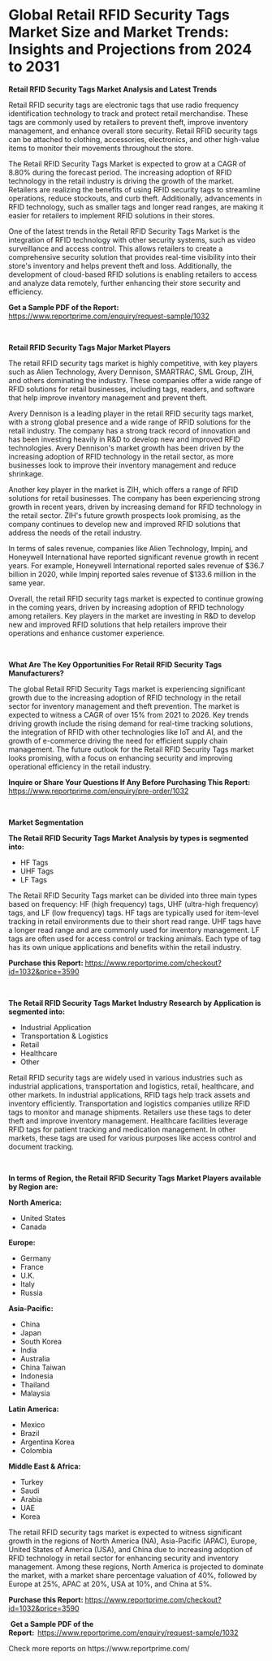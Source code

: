 <p><h1>Global Retail RFID Security Tags Market Size and Market Trends: Insights and Projections from 2024 to 2031</h1></p><p><strong>Retail RFID Security Tags Market Analysis and Latest Trends</strong></p>
<p><p>Retail RFID security tags are electronic tags that use radio frequency identification technology to track and protect retail merchandise. These tags are commonly used by retailers to prevent theft, improve inventory management, and enhance overall store security. Retail RFID security tags can be attached to clothing, accessories, electronics, and other high-value items to monitor their movements throughout the store.</p><p>The Retail RFID Security Tags Market is expected to grow at a CAGR of 8.80% during the forecast period. The increasing adoption of RFID technology in the retail industry is driving the growth of the market. Retailers are realizing the benefits of using RFID security tags to streamline operations, reduce stockouts, and curb theft. Additionally, advancements in RFID technology, such as smaller tags and longer read ranges, are making it easier for retailers to implement RFID solutions in their stores.</p><p>One of the latest trends in the Retail RFID Security Tags Market is the integration of RFID technology with other security systems, such as video surveillance and access control. This allows retailers to create a comprehensive security solution that provides real-time visibility into their store's inventory and helps prevent theft and loss. Additionally, the development of cloud-based RFID solutions is enabling retailers to access and analyze data remotely, further enhancing their store security and efficiency.</p></p>
<p><strong>Get a Sample PDF of the Report:&nbsp;</strong> <a href="https://www.reportprime.com/enquiry/request-sample/1032">https://www.reportprime.com/enquiry/request-sample/1032</a></p>
<p>&nbsp;</p>
<p><strong>Retail RFID Security Tags Major Market Players</strong></p>
<p><p>The retail RFID security tags market is highly competitive, with key players such as Alien Technology, Avery Dennison, SMARTRAC, SML Group, ZIH, and others dominating the industry. These companies offer a wide range of RFID solutions for retail businesses, including tags, readers, and software that help improve inventory management and prevent theft.</p><p>Avery Dennison is a leading player in the retail RFID security tags market, with a strong global presence and a wide range of RFID solutions for the retail industry. The company has a strong track record of innovation and has been investing heavily in R&D to develop new and improved RFID technologies. Avery Dennison's market growth has been driven by the increasing adoption of RFID technology in the retail sector, as more businesses look to improve their inventory management and reduce shrinkage.</p><p>Another key player in the market is ZIH, which offers a range of RFID solutions for retail businesses. The company has been experiencing strong growth in recent years, driven by increasing demand for RFID technology in the retail sector. ZIH's future growth prospects look promising, as the company continues to develop new and improved RFID solutions that address the needs of the retail industry.</p><p>In terms of sales revenue, companies like Alien Technology, Impinj, and Honeywell International have reported significant revenue growth in recent years. For example, Honeywell International reported sales revenue of $36.7 billion in 2020, while Impinj reported sales revenue of $133.6 million in the same year.</p><p>Overall, the retail RFID security tags market is expected to continue growing in the coming years, driven by increasing adoption of RFID technology among retailers. Key players in the market are investing in R&D to develop new and improved RFID solutions that help retailers improve their operations and enhance customer experience.</p></p>
<p>&nbsp;</p>
<p><strong>What Are The Key Opportunities For Retail RFID Security Tags Manufacturers?</strong></p>
<p><p>The global Retail RFID Security Tags market is experiencing significant growth due to the increasing adoption of RFID technology in the retail sector for inventory management and theft prevention. The market is expected to witness a CAGR of over 15% from 2021 to 2026. Key trends driving growth include the rising demand for real-time tracking solutions, the integration of RFID with other technologies like IoT and AI, and the growth of e-commerce driving the need for efficient supply chain management. The future outlook for the Retail RFID Security Tags market looks promising, with a focus on enhancing security and improving operational efficiency in the retail industry.</p></p>
<p><strong>Inquire or Share Your Questions If Any Before Purchasing This Report:</strong> <a href="https://www.reportprime.com/enquiry/pre-order/1032">https://www.reportprime.com/enquiry/pre-order/1032</a></p>
<p>&nbsp;</p>
<p><strong>Market Segmentation</strong></p>
<p><strong>The Retail RFID Security Tags Market Analysis by types is segmented into:</strong></p>
<p><ul><li>HF Tags</li><li>UHF Tags</li><li>LF Tags</li></ul></p>
<p><p>The Retail RFID Security Tags market can be divided into three main types based on frequency: HF (high frequency) tags, UHF (ultra-high frequency) tags, and LF (low frequency) tags. HF tags are typically used for item-level tracking in retail environments due to their short read range. UHF tags have a longer read range and are commonly used for inventory management. LF tags are often used for access control or tracking animals. Each type of tag has its own unique applications and benefits within the retail industry.</p></p>
<p><strong>Purchase this Report:&nbsp;</strong><a href="https://www.reportprime.com/checkout?id=1032&price=3590">https://www.reportprime.com/checkout?id=1032&price=3590</a></p>
<p>&nbsp;</p>
<p><strong>The Retail RFID Security Tags Market Industry Research by Application is segmented into:</strong></p>
<p><ul><li>Industrial Application</li><li>Transportation & Logistics</li><li>Retail</li><li>Healthcare</li><li>Other</li></ul></p>
<p><p>Retail RFID security tags are widely used in various industries such as industrial applications, transportation and logistics, retail, healthcare, and other markets. In industrial applications, RFID tags help track assets and inventory efficiently. Transportation and logistics companies utilize RFID tags to monitor and manage shipments. Retailers use these tags to deter theft and improve inventory management. Healthcare facilities leverage RFID tags for patient tracking and medication management. In other markets, these tags are used for various purposes like access control and document tracking.</p></p>
<p>&nbsp;</p>
<p><strong>In terms of Region, the Retail RFID Security Tags Market Players available by Region are:</strong></p>
<p>
    <p> <strong> North America: </strong>
        <ul>
            <li>United States</li>
            <li>Canada</li>
        </ul>
        </p> 
    <p> <strong> Europe: </strong>
        <ul>
            <li>Germany</li>
            <li>France</li>
            <li>U.K.</li>
            <li>Italy</li>
            <li>Russia</li>
        </ul>
        </p> 
    <p> <strong> Asia-Pacific: </strong>
        <ul>
            <li>China</li>
            <li>Japan</li>
            <li>South Korea</li>
            <li>India</li>
            <li>Australia</li>
            <li>China Taiwan</li>
            <li>Indonesia</li>
            <li>Thailand</li>
            <li>Malaysia</li>
        </ul>
        </p> 
    <p> <strong> Latin America: </strong>
        <ul>
            <li>Mexico</li>
            <li>Brazil</li>
            <li>Argentina Korea</li>
            <li>Colombia</li>
        </ul>
        </p> 
    <p> <strong> Middle East & Africa: </strong>
        <ul>
            <li>Turkey</li>
            <li>Saudi</li>
            <li>Arabia</li>
            <li>UAE</li>
            <li>Korea</li>
        </ul>
    </p>
    </p>
<p><p>The retail RFID security tags market is expected to witness significant growth in the regions of North America (NA), Asia-Pacific (APAC), Europe, United States of America (USA), and China due to increasing adoption of RFID technology in retail sector for enhancing security and inventory management. Among these regions, North America is projected to dominate the market, with a market share percentage valuation of 40%, followed by Europe at 25%, APAC at 20%, USA at 10%, and China at 5%.</p></p>
<p><strong>Purchase this Report: </strong><a href="https://www.reportprime.com/checkout?id=1032&price=3590">https://www.reportprime.com/checkout?id=1032&price=3590</a></p>
<p>&nbsp;<strong>Get a Sample PDF of the Report:&nbsp;&nbsp;</strong><a href="https://www.reportprime.com/enquiry/request-sample/1032">https://www.reportprime.com/enquiry/request-sample/1032</a></p>
<p><strong></strong></p>
<p>Check more reports on https://www.reportprime.com/</p>